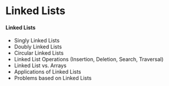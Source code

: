 # Linked Lists

#### Linked Lists

* Singly Linked Lists
* Doubly Linked Lists
* Circular Linked Lists
* Linked List Operations (Insertion, Deletion, Search, Traversal)
* Linked List vs. Arrays
* Applications of Linked Lists
* Problems based on Linked Lists
